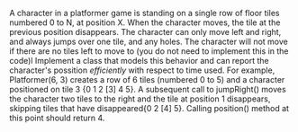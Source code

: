 A character in a platformer game is standing on a single row of floor tiles numbered 0 to N, at position X.
When the character moves, the tile at the previous position disappears.  The character can only move left and right, and always jumps over one tile, and any holes.  The character will not move if there are no tiles left to move to (you do not need to implement this in the code)l
Implement a class that models this behavior and can report the character's possition *efficiently* with respect to time used.
For example, Platformer(6, 3) creates a row of 6 tiles (numbered 0 to 5) and a character positioned on tile 3 {0 1 2 [3] 4 5}.  A subsequent call to jumpRight() moves the character two tiles to the right and the tile at position 1 disappears, skipping tiles that have disappeared{0 2 [4] 5}.  Calling position() method at this point should return 4.